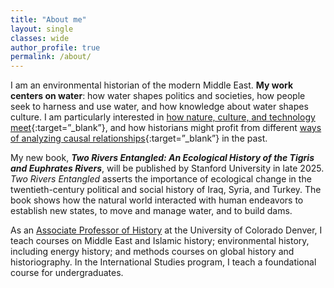 ```yaml
---
title: "About me"
layout: single
classes: wide
author_profile: true
permalink: /about/
---
```


I am an environmental historian of the modern Middle East. **My work centers on water**: how water shapes politics and societies, how people seek to harness and use water, and how knowledge about water shapes culture. I am particularly interested in [how nature, culture, and technology meet](https://www.taylorfrancis.com/chapters/edit/10.4324/9780429429699-3/technopolitical-frontier-dale-stahl){:target=”_blank”}, and how historians might profit from different [ways of analyzing causal relationships](https://link.springer.com/article/10.1007/s12685-021-00278-4){:target=”_blank”} in the past.

My new book, ***Two Rivers Entangled: An Ecological History of the Tigris and Euphrates Rivers***, will be published by Stanford University in late 2025. *Two Rivers Entangled* asserts the importance of ecological change in the twentieth-century political and social history of Iraq, Syria, and Turkey. The book shows how the natural world interacted with human endeavors to establish new states, to move and manage water, and to build dams.

As an [Associate Professor of History](https://clas.ucdenver.edu/history/dale-j-stahl) at the University of Colorado Denver, I teach courses on Middle East and Islamic history; environmental history, including energy history; and methods courses on global history and historiography. In the International Studies program, I teach a foundational course for undergraduates.
